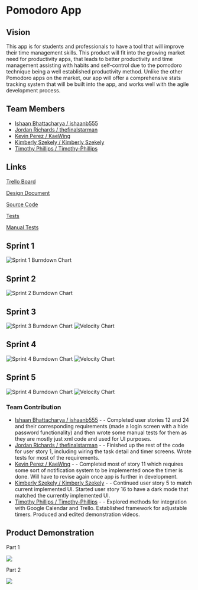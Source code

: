 # Pomodoro App

## Vision

This app is for students and professionals to have a tool that will improve their time management skills.  This product will fit into the growing market need for productivity apps, that leads to better productivity and time management assisting with habits and self-control due to the pomodoro technique being a well established productivity method.  Unlike the other Pomodoro apps on the market, our app will offer a comprehensive stats tracking system that will be built into the app, and works well with the agile development process.

## Team Members

- [Ishaan Bhattacharya / ishaanb555](https://github.com/ishaanb555)
- [Jordan Richards / thefinalstarman](https://github.com/thefinalstarman)
- [Kevin Perez / KaeWing](https://github.com/KaeWing)
- [Kimberly Szekely / Kimberly Szekely](https://github.com/KimberlySzekely)
- [Timothy Phillips / Timothy-Phillips](https://github.com/Timothy-Phillips)

## Links

[Trello Board](https://trello.com/b/ZoABS7mj)

[Design Document](artifacts/design.md)

[Source Code](https://github.com/thefinalstarman/PomodoroApp/tree/main/project/app/src/main/java/org/team/app)

[Tests](https://github.com/thefinalstarman/PomodoroApp/tree/main/project/app/src/test/java)

[Manual Tests](artifacts/Manual_Test.md)

## Sprint 1

![Sprint 1 Burndown Chart](artifacts/images/burndown_sprint1.png)

## Sprint 2

![Sprint 2 Burndown Chart](artifacts/images/Burndown_chart_sprint2.PNG)

## Sprint 3
![Sprint 3 Burndown Chart](artifacts/images/burndown_chart_3.png)
![Velocity Chart](artifacts/images/velocity_chart_3.png)

## Sprint 4
![Sprint 4 Burndown Chart](artifacts/images/burndown_chart_4.png)
![Velocity Chart](artifacts/images/velocity_chart_4.png)

## Sprint 5
![Sprint 4 Burndown Chart](artifacts/images/burndown_chart_5.png)
![Velocity Chart](artifacts/images/velocity_chart_5.png)

### Team Contribution
- [Ishaan Bhattacharya / ishaanb555](https://github.com/ishaanb555) - - Completed user stories 12 and 24 and their corresponding requirements (made a login screen with a hide password functionality) and then wrote some manual tests for them as they are mostly just xml code and used for UI purposes. 
- [Jordan Richards / thefinalstarman](https://github.com/thefinalstarman) - - Finished up the rest of the code for user story 1, including wiring the task detail and timer screens. Wrote tests for most of the requirements.
- [Kevin Perez / KaeWing](https://github.com/KaeWing) - - Completed most of story 11 which requires some sort of notification system to be implemented once the timer is done. Will have to revise again once app is further in development.
- [Kimberly Szekely / Kimberly Szekely](https://github.com/KimberlySzekely) - - Continued user story 5 to match current implemented UI. Started user story 16 to have a dark mode that matched the currently implemented UI.
- [Timothy Phillips / Timothy-Phillips](https://github.com/Timothy-Phillips) - - Explored methods for integration with Google Calendar and Trello. Established framework for adjustable timers. Produced and edited demonstration videos.

## Product Demonstration
Part 1

[![](http://img.youtube.com/vi/n_Q76xzytGA/0.jpg)](https://youtu.be/oQR0tRnrOFQ)

Part 2

[![](http://img.youtube.com/vi/n_Q76xzytGA/0.jpg)](https://youtu.be/sjAC0xt65tI)
